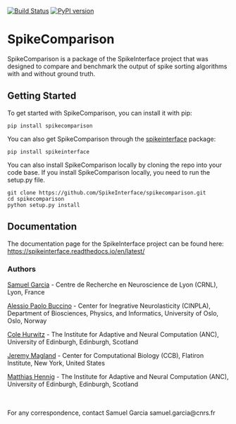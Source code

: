 [![Build Status](https://travis-ci.org/SpikeInterface/spikecomparison.svg?branch=master)](https://travis-ci.org/SpikeInterface/spikecomparison) [![PyPI version](https://badge.fury.io/py/spikecomparison.svg)](https://badge.fury.io/py/spikecomparison)

# SpikeComparison

SpikeComparison is a package of the SpikeInterface project that was designed to compare and benchmark the output of spike sorting algorithms with and without ground truth.

## Getting Started

To get started with SpikeComparison, you can install it with pip:

```shell
pip install spikecomparison
```

You can also get SpikeComparison through the [spikeinterface](https://github.com/SpikeInterface/spikeinterface) package:

```shell
pip install spikeinterface
```

You can also install SpikeComparison locally by cloning the repo into your code base. If you install SpikeComparison locally, you need to run the setup.py file.

```shell
git clone https://github.com/SpikeInterface/spikecomparison.git
cd spikecomparison
python setup.py install
```

## Documentation

The documentation page for the SpikeInterface project can be found here: https://spikeinterface.readthedocs.io/en/latest/

### Authors

[Samuel Garcia](https://github.com/samuelgarcia) - Centre de Recherche en Neuroscience de Lyon (CRNL), Lyon, France

[Alessio Paolo Buccino](https://www.mn.uio.no/ifi/english/people/aca/alessiob/) - Center for Inegrative Neurolasticity (CINPLA), Department of Biosciences, Physics, and Informatics, University of Oslo, Oslo, Norway

[Cole Hurwitz](https://www.inf.ed.ac.uk/people/students/Cole_Hurwitz.html) - The Institute for Adaptive and Neural Computation (ANC), University of Edinburgh, Edinburgh, Scotland

[Jeremy Magland](https://www.simonsfoundation.org/team/jeremy-magland/) - Center for Computational Biology (CCB), Flatiron Institute, New York, United States

[Matthias Hennig](http://homepages.inf.ed.ac.uk/mhennig/) - The Institute for Adaptive and Neural Computation (ANC), University of Edinburgh, Edinburgh, Scotland

<br/>
<br/>
For any correspondence, contact Samuel Garcia samuel.garcia@cnrs.fr
